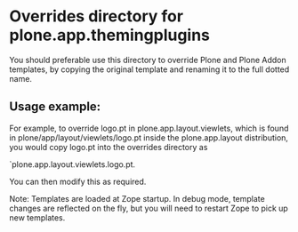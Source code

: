 Overrides directory for plone.app.themingplugins
================================================

You should preferable use this directory to override Plone and Plone Addon
templates, by copying the original template and renaming it to the full
dotted name.

Usage example:
--------------

For example, to override logo.pt in plone.app.layout.viewlets, which is found
in plone/app/layout/viewlets/logo.pt inside the plone.app.layout distribution,
you would copy logo.pt into the overrides directory as

`plone.app.layout.viewlets.logo.pt.

You can then modify this as required.

Note: Templates are loaded at Zope startup.
In debug mode, template changes are reflected on the fly, but you will need to
restart Zope to pick up new templates.